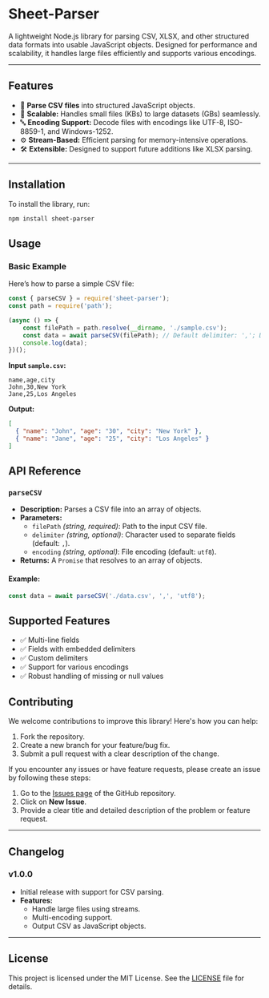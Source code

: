 # **Sheet-Parser**

A lightweight Node.js library for parsing CSV, XLSX, and other structured data formats into usable JavaScript objects. Designed for performance and scalability, it handles large files efficiently and supports various encodings.

---

## **Features**
- 🌟 **Parse CSV files** into structured JavaScript objects.
- 📂 **Scalable:** Handles small files (KBs) to large datasets (GBs) seamlessly.
- 🔤 **Encoding Support:** Decode files with encodings like UTF-8, ISO-8859-1, and Windows-1252.
- ⚙️ **Stream-Based:** Efficient parsing for memory-intensive operations.
- 🛠️ **Extensible:** Designed to support future additions like XLSX parsing.

---

## **Installation**
To install the library, run:

```bash
npm install sheet-parser
```

## **Usage**

### **Basic Example**
Here’s how to parse a simple CSV file:

```javascript
const { parseCSV } = require('sheet-parser');
const path = require('path');

(async () => {
    const filePath = path.resolve(__dirname, './sample.csv');
    const data = await parseCSV(filePath); // Default delimiter: ','; Default encoding: 'utf8'
    console.log(data);
})();
```
**Input `sample.csv`:**
```csv
name,age,city
John,30,New York
Jane,25,Los Angeles

```
**Output:**
```json
[
  { "name": "John", "age": "30", "city": "New York" },
  { "name": "Jane", "age": "25", "city": "Los Angeles" }
]
```

## **API Reference**

### **`parseCSV`**
- **Description:** Parses a CSV file into an array of objects.
- **Parameters:**
  - `filePath` _(string, required)_: Path to the input CSV file.
  - `delimiter` _(string, optional)_: Character used to separate fields (default: `,`).
  - `encoding` _(string, optional)_: File encoding (default: `utf8`).
- **Returns:** A `Promise` that resolves to an array of objects.

#### **Example:**
```javascript
const data = await parseCSV('./data.csv', ',', 'utf8');
```

## **Supported Features**
- ✅ Multi-line fields
- ✅ Fields with embedded delimiters
- ✅ Custom delimiters
- ✅ Support for various encodings
- ✅ Robust handling of missing or null values


## **Contributing**
We welcome contributions to improve this library! Here's how you can help: 

1. Fork the repository.
2. Create a new branch for your feature/bug fix.
3. Submit a pull request with a clear description of the change.

If you encounter any issues or have feature requests, please create an issue by following these steps:

1. Go to the [Issues page](https://github.com/yourusername/sheet-parser/issues) of the GitHub repository.
2. Click on **New Issue**.
3. Provide a clear title and detailed description of the problem or feature request.

---

## **Changelog**

### **v1.0.0**
- Initial release with support for CSV parsing.
- **Features:**
  - Handle large files using streams.
  - Multi-encoding support.
  - Output CSV as JavaScript objects.

---

## **License**
This project is licensed under the MIT License. See the [LICENSE](./LICENSE) file for details.





